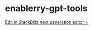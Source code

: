 # enablerry-gpt-tools

[Edit in StackBlitz next generation editor ⚡️](https://stackblitz.com/~/github.com/EnhancialDevTeam/enablerry-gpt-tools)